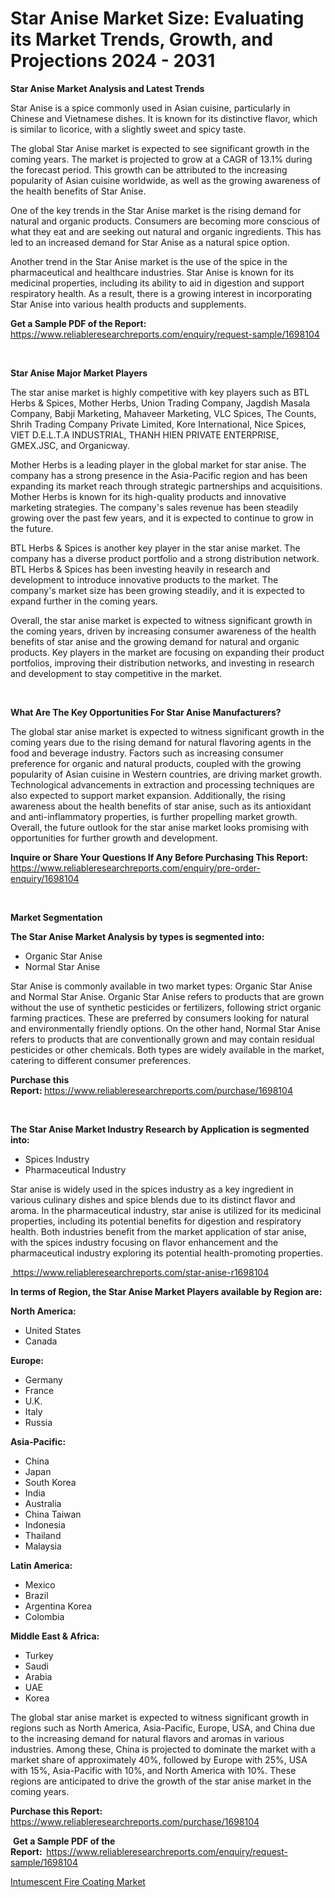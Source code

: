 <p><h1>Star Anise Market Size: Evaluating its Market Trends, Growth, and Projections 2024 - 2031</h1></p><p><strong>Star Anise Market Analysis and Latest Trends</strong></p>
<p><p>Star Anise is a spice commonly used in Asian cuisine, particularly in Chinese and Vietnamese dishes. It is known for its distinctive flavor, which is similar to licorice, with a slightly sweet and spicy taste.</p><p>The global Star Anise market is expected to see significant growth in the coming years. The market is projected to grow at a CAGR of 13.1% during the forecast period. This growth can be attributed to the increasing popularity of Asian cuisine worldwide, as well as the growing awareness of the health benefits of Star Anise.</p><p>One of the key trends in the Star Anise market is the rising demand for natural and organic products. Consumers are becoming more conscious of what they eat and are seeking out natural and organic ingredients. This has led to an increased demand for Star Anise as a natural spice option.</p><p>Another trend in the Star Anise market is the use of the spice in the pharmaceutical and healthcare industries. Star Anise is known for its medicinal properties, including its ability to aid in digestion and support respiratory health. As a result, there is a growing interest in incorporating Star Anise into various health products and supplements.</p></p>
<p><strong>Get a Sample PDF of the Report:&nbsp;</strong> <a href="https://www.reliableresearchreports.com/enquiry/request-sample/1698104">https://www.reliableresearchreports.com/enquiry/request-sample/1698104</a></p>
<p>&nbsp;</p>
<p><strong>Star Anise Major Market Players</strong></p>
<p><p>The star anise market is highly competitive with key players such as BTL Herbs & Spices, Mother Herbs, Union Trading Company, Jagdish Masala Company, Babji Marketing, Mahaveer Marketing, VLC Spices, The Counts, Shrih Trading Company Private Limited, Kore International, Nice Spices, VIET D.E.L.T.A INDUSTRIAL, THANH HIEN PRIVATE ENTERPRISE, GMEX.JSC, and Organicway.</p><p>Mother Herbs is a leading player in the global market for star anise. The company has a strong presence in the Asia-Pacific region and has been expanding its market reach through strategic partnerships and acquisitions. Mother Herbs is known for its high-quality products and innovative marketing strategies. The company's sales revenue has been steadily growing over the past few years, and it is expected to continue to grow in the future.</p><p>BTL Herbs & Spices is another key player in the star anise market. The company has a diverse product portfolio and a strong distribution network. BTL Herbs & Spices has been investing heavily in research and development to introduce innovative products to the market. The company's market size has been growing steadily, and it is expected to expand further in the coming years.</p><p>Overall, the star anise market is expected to witness significant growth in the coming years, driven by increasing consumer awareness of the health benefits of star anise and the growing demand for natural and organic products. Key players in the market are focusing on expanding their product portfolios, improving their distribution networks, and investing in research and development to stay competitive in the market.</p></p>
<p>&nbsp;</p>
<p><strong>What Are The Key Opportunities For Star Anise Manufacturers?</strong></p>
<p><p>The global star anise market is expected to witness significant growth in the coming years due to the rising demand for natural flavoring agents in the food and beverage industry. Factors such as increasing consumer preference for organic and natural products, coupled with the growing popularity of Asian cuisine in Western countries, are driving market growth. Technological advancements in extraction and processing techniques are also expected to support market expansion. Additionally, the rising awareness about the health benefits of star anise, such as its antioxidant and anti-inflammatory properties, is further propelling market growth. Overall, the future outlook for the star anise market looks promising with opportunities for further growth and development.</p></p>
<p><strong>Inquire or Share Your Questions If Any Before Purchasing This Report:</strong> <a href="https://www.reliableresearchreports.com/enquiry/pre-order-enquiry/1698104">https://www.reliableresearchreports.com/enquiry/pre-order-enquiry/1698104</a></p>
<p>&nbsp;</p>
<p><strong>Market Segmentation</strong></p>
<p><strong>The Star Anise Market Analysis by types is segmented into:</strong></p>
<p><ul><li>Organic Star Anise</li><li>Normal Star Anise</li></ul></p>
<p><p>Star Anise is commonly available in two market types: Organic Star Anise and Normal Star Anise. Organic Star Anise refers to products that are grown without the use of synthetic pesticides or fertilizers, following strict organic farming practices. These are preferred by consumers looking for natural and environmentally friendly options. On the other hand, Normal Star Anise refers to products that are conventionally grown and may contain residual pesticides or other chemicals. Both types are widely available in the market, catering to different consumer preferences.</p></p>
<p><strong>Purchase this Report:&nbsp;</strong><a href="https://www.reliableresearchreports.com/purchase/1698104">https://www.reliableresearchreports.com/purchase/1698104</a></p>
<p>&nbsp;</p>
<p><strong>The Star Anise Market Industry Research by Application is segmented into:</strong></p>
<p><ul><li>Spices Industry</li><li>Pharmaceutical Industry</li></ul></p>
<p><p>Star anise is widely used in the spices industry as a key ingredient in various culinary dishes and spice blends due to its distinct flavor and aroma. In the pharmaceutical industry, star anise is utilized for its medicinal properties, including its potential benefits for digestion and respiratory health. Both industries benefit from the market application of star anise, with the spices industry focusing on flavor enhancement and the pharmaceutical industry exploring its potential health-promoting properties.</p></p>
<p><a href="https://www.reliableresearchreports.com/star-anise-r1698104">&nbsp;https://www.reliableresearchreports.com/star-anise-r1698104</a></p>
<p><strong>In terms of Region, the Star Anise Market Players available by Region are:</strong></p>
<p>
    <p> <strong> North America: </strong>
        <ul>
            <li>United States</li>
            <li>Canada</li>
        </ul>
        </p> 
    <p> <strong> Europe: </strong>
        <ul>
            <li>Germany</li>
            <li>France</li>
            <li>U.K.</li>
            <li>Italy</li>
            <li>Russia</li>
        </ul>
        </p> 
    <p> <strong> Asia-Pacific: </strong>
        <ul>
            <li>China</li>
            <li>Japan</li>
            <li>South Korea</li>
            <li>India</li>
            <li>Australia</li>
            <li>China Taiwan</li>
            <li>Indonesia</li>
            <li>Thailand</li>
            <li>Malaysia</li>
        </ul>
        </p> 
    <p> <strong> Latin America: </strong>
        <ul>
            <li>Mexico</li>
            <li>Brazil</li>
            <li>Argentina Korea</li>
            <li>Colombia</li>
        </ul>
        </p> 
    <p> <strong> Middle East & Africa: </strong>
        <ul>
            <li>Turkey</li>
            <li>Saudi</li>
            <li>Arabia</li>
            <li>UAE</li>
            <li>Korea</li>
        </ul>
    </p>
    </p>
<p><p>The global star anise market is expected to witness significant growth in regions such as North America, Asia-Pacific, Europe, USA, and China due to the increasing demand for natural flavors and aromas in various industries. Among these, China is projected to dominate the market with a market share of approximately 40%, followed by Europe with 25%, USA with 15%, Asia-Pacific with 10%, and North America with 10%. These regions are anticipated to drive the growth of the star anise market in the coming years.</p></p>
<p><strong>Purchase this Report: </strong><a href="https://www.reliableresearchreports.com/purchase/1698104">https://www.reliableresearchreports.com/purchase/1698104</a></p>
<p>&nbsp;<strong>Get a Sample PDF of the Report:&nbsp;&nbsp;</strong><a href="https://www.reliableresearchreports.com/enquiry/request-sample/1698104">https://www.reliableresearchreports.com/enquiry/request-sample/1698104</a></p>
<p><strong></strong></p>
<p><p><a href="https://spotless-saver-8fd.notion.site/Intumescent-Fire-Coating-Market-Research-Report-Provides-thorough-Industry-Overview-which-offers-an-88c3c786f5664fb3a09b3cc4f1a08e12">Intumescent Fire Coating Market</a></p></p>